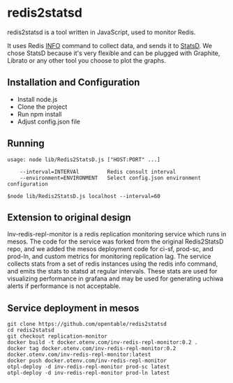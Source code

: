 # redis2statsd

redis2statsd is a tool written in JavaScript, used to monitor Redis.


It uses Redis [INFO](http://redis.io/commands/info) command to collect data, and sends it to [StatsD](https://github.com/etsy/statsd/).
We chose StatsD because it's very flexible and can be plugged with Graphite, Librato or any other tool you choose to plot the graphs.

## Installation and Configuration
* Install node.js
* Clone the project
* Run npm install
* Adjust config.json file

## Running

```
usage: node lib/Redis2StatsD.js ["HOST:PORT" ...]

    --interval=INTERVAl         Redis consult interval
    --environment=ENVIRONMENT   Select config.json environment configuration

$node lib/Redis2StatsD.js localhost --interval=60
```

## Extension to original design
Inv-redis-repl-monitor is a redis replication monitoring service which runs in mesos.
The code for the service was forked from the original Redis2StatsD repo, and we added the mesos deployment code for ci-sf, prod-sc, and prod-ln, and custom metrics for monitoring replication lag.
The service collects stats from a set of redis instances using the redis info command, and emits the stats to statsd at regular intervals.
These stats are used for visualizing performance in grafana and may be used for generating uchiwa alerts if performance is not acceptable.

## Service deployment in mesos

```
git clone https://github.com/opentable/redis2statsd
cd redis2statsd
git checkout replication-monitor
docker build -t docker.otenv.com/inv-redis-repl-monitor:0.2 .
docker tag docker.otenv.com/inv-redis-repl-monitor:0.2 docker.otenv.com/inv-redis-repl-monitor:latest
docker push docker.otenv.com/inv-redis-repl-monitor
otpl-deploy -d inv-redis-repl-monitor prod-sc latest
otpl-deploy -d inv-redis-repl-monitor prod-ln latest
```




